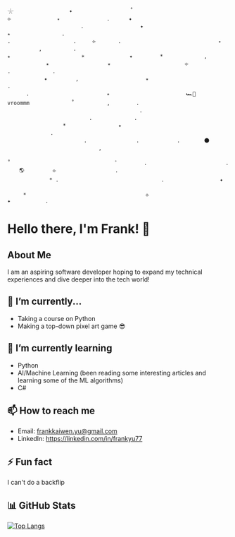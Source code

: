 ```
𓇼　　　　　　　　　　 ✦ 　　　　   　 　　　˚　　　　　　　　　　　　　　⟣　　　　　　   　⭒　　　　　　　　　.      ✦
　　　　　　　　　　　　　　. 　　 　　　　　　　 ✦ 　　　　　　　　　　 　 ‍ ‍ ‍ ‍ 　　　　 　　　　　　　⭒　　             .
.　　　　　　　　　　　　.　　　⟣  　　　.　　　　　　　　　                ⭒
　　　　　　,　　　　　　.　　　　　　    　　　　 　　　　⭒　　　　　　　　　　　　　 ☀️ 　　　　　　　　✦　       *             ,
　　　　    　⭒      　　　　      ⭒  　　　　　　　　　　　　　⟣ 　　　　　　　　　　      .　　　　　　　　. 　　　　
      　    ✦ 　   　　,　　　　　  　　　　 　　⭒　　　 ‍ ‍ ‍ ‍ 　 　　　　　　　.　　　　　 　　    
 　　　.　　　　　　　　　　　　 　  ⭒      　　　　　　　　　　　🏎️💨    vroommm　　　　　　　　˚　　　 　 　,　　　　　.　　　　
 　　       　    　　　　　　　　　　　　　　　.　　　  　　    　　　　　 　　　　　.　　　　　　　　.　　　　
 　　　　　　　　　　* 　　   　　　　　 ✦ 　　　　　　　         　        　　　　 　　 　　 　　　　　.　　　
 　　　　　　　　　　　　　　.　　　　　    　　. 　 　　　　　.　　　　 🌑 　　　　　   　　　　　　　　　           ,
　˚　　　　　　　　　　　　　　　　　　　　ﾟ　　　　　.　　　　　　　　　　　　　　　. 　　 　 🌎 ‍  ‍ ‍ ‍ ‍ ‍ ‍ ⟣　 　　　　　　      .
　　　　　　　　* .　　　　　 　　　　　　　　　　　　　　.　　　　　　　　　　 ✦ 　　　　   　 　　　　　　　　　　
　　　*　　　　　　   　　　　　　　　　　　　　　　⟣　　　　　　　　　　                       ✦           .
```
    
# Hello there, I'm Frank! 👋

## About Me

I am an aspiring software developer hoping to expand my technical experiences and dive deeper into the tech world!

## 🔭 I’m currently...

- Taking a course on Python
- Making a top-down pixel art game 😎

## 🌱 I’m currently learning

- Python
- AI/Machine Learning (been reading some interesting articles and learning some of the ML algorithms)
- C#
<!--
## 👯 I’m looking to collaborate on

- [Open source project 1]
- [Hackathon/Event 2]

## 💬 Ask me about

- [Any topic you're knowledgeable about]
-->
## 📫 How to reach me

- Email: frankkaiwen.yu@gmail.com
- LinkedIn: https://linkedin.com/in/frankyu77

## ⚡ Fun fact

I can't do a backflip

## 📊 GitHub Stats

[![Top Langs](https://github-readme-stats.vercel.app/api/top-langs/?username=frankyu77&layout=compact)](https://github.com/frankyu77/github-readme-stats)

<!--![Your GitHub stats](https://github-readme-stats.vercel.app/api?username=frankyu77&show_icons=true&theme=radical)-->



<!--
**frankyu77/frankyu77** is a ✨ _special_ ✨ repository because its `README.md` (this file) appears on your GitHub profile.

Here are some ideas to get you started:

- 🔭 I’m currently working on ...
- 🌱 I’m currently learning ...
- 👯 I’m looking to collaborate on ...
- 🤔 I’m looking for help with ...
- 💬 Ask me about ...
- 📫 How to reach me: ...
- 😄 Pronouns: ...
- ⚡ Fun fact: ...
-->
